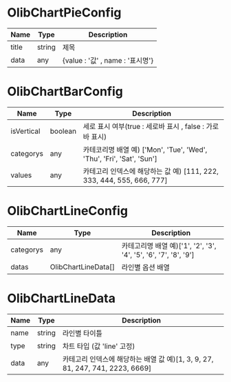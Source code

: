 # OlibChartPieConfig
| Name | Type | Description |
|---|---|---|
|title|string|제목 |
|data|any| {value : '값' , name : '표시명'}|


# OlibChartBarConfig
| Name | Type | Description |
|---|---|---|
|isVertical|boolean|세로 표시 여부(true : 세로바 표시 , false : 가로바 표시) |
|categorys|any|카테코리명 배열 예) ['Mon', 'Tue', 'Wed', 'Thu', 'Fri', 'Sat', 'Sun']|
|values|any|카테고리 인덱스에 해당하는 값 예) [111, 222, 333, 444, 555, 666, 777]|


# OlibChartLineConfig
| Name | Type | Description |
|---|---|---|
|categorys|any|카테고리명 배열 예)['1', '2', '3', '4', '5', '6', '7', '8', '9'] |
|datas|OlibChartLineData[]| 라인별 옵션 배열|

# OlibChartLineData
| Name | Type | Description |
|---|---|---|
|name|string|라인별 타이틀 |
|type|string|차트 타입 (값 'line' 고정) |
|data|any| 카테고리 인덱스에 해당하는 배열 값 예)[1, 3, 9, 27, 81, 247, 741, 2223, 6669]|
